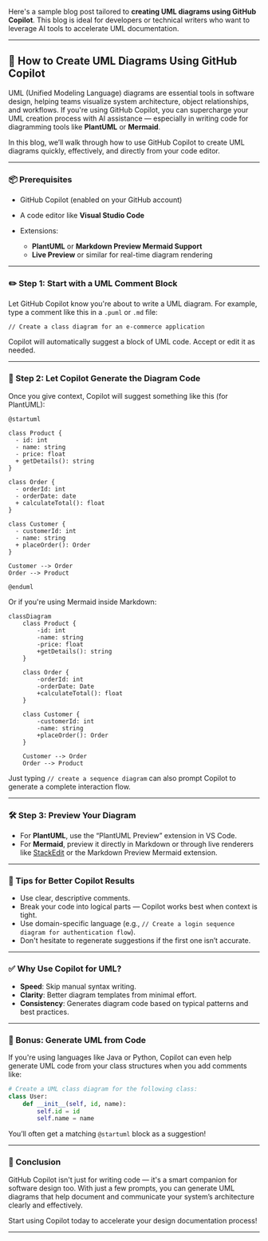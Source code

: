 Here's a sample blog post tailored to **creating UML diagrams using GitHub Copilot**. This blog is ideal for developers or technical writers who want to leverage AI tools to accelerate UML documentation.

---

## 🚀 How to Create UML Diagrams Using GitHub Copilot

UML (Unified Modeling Language) diagrams are essential tools in software design, helping teams visualize system architecture, object relationships, and workflows. If you're using GitHub Copilot, you can supercharge your UML creation process with AI assistance — especially in writing code for diagramming tools like **PlantUML** or **Mermaid**.

In this blog, we’ll walk through how to use GitHub Copilot to create UML diagrams quickly, effectively, and directly from your code editor.

---

### 📦 Prerequisites

* GitHub Copilot (enabled on your GitHub account)
* A code editor like **Visual Studio Code**
* Extensions:

  * **PlantUML** or **Markdown Preview Mermaid Support**
  * **Live Preview** or similar for real-time diagram rendering

---

### ✏️ Step 1: Start with a UML Comment Block

Let GitHub Copilot know you're about to write a UML diagram. For example, type a comment like this in a `.puml` or `.md` file:

```
// Create a class diagram for an e-commerce application
```

Copilot will automatically suggest a block of UML code. Accept or edit it as needed.

---

### 🧠 Step 2: Let Copilot Generate the Diagram Code

Once you give context, Copilot will suggest something like this (for PlantUML):

```plantuml
@startuml

class Product {
  - id: int
  - name: string
  - price: float
  + getDetails(): string
}

class Order {
  - orderId: int
  - orderDate: date
  + calculateTotal(): float
}

class Customer {
  - customerId: int
  - name: string
  + placeOrder(): Order
}

Customer --> Order
Order --> Product

@enduml
```

Or if you're using Mermaid inside Markdown:


```mermaid
classDiagram
    class Product {
        -id: int
        -name: string
        -price: float
        +getDetails(): string
    }

    class Order {
        -orderId: int
        -orderDate: Date
        +calculateTotal(): float
    }

    class Customer {
        -customerId: int
        -name: string
        +placeOrder(): Order
    }

    Customer --> Order
    Order --> Product
```


Just typing `// create a sequence diagram` can also prompt Copilot to generate a complete interaction flow.

---

### 🛠️ Step 3: Preview Your Diagram

* For **PlantUML**, use the “PlantUML Preview” extension in VS Code.
* For **Mermaid**, preview it directly in Markdown or through live renderers like [StackEdit](https://stackedit.io/) or the Markdown Preview Mermaid extension.

---

### 🎯 Tips for Better Copilot Results

* Use clear, descriptive comments.
* Break your code into logical parts — Copilot works best when context is tight.
* Use domain-specific language (e.g., `// Create a login sequence diagram for authentication flow`).
* Don't hesitate to regenerate suggestions if the first one isn’t accurate.

---

### ✅ Why Use Copilot for UML?

* **Speed**: Skip manual syntax writing.
* **Clarity**: Better diagram templates from minimal effort.
* **Consistency**: Generates diagram code based on typical patterns and best practices.

---

### 🧩 Bonus: Generate UML from Code

If you're using languages like Java or Python, Copilot can even help generate UML code from your class structures when you add comments like:

```python
# Create a UML class diagram for the following class:
class User:
    def __init__(self, id, name):
        self.id = id
        self.name = name
```

You’ll often get a matching `@startuml` block as a suggestion!

---

### 💬 Conclusion

GitHub Copilot isn't just for writing code — it's a smart companion for software design too. With just a few prompts, you can generate UML diagrams that help document and communicate your system’s architecture clearly and effectively.

Start using Copilot today to accelerate your design documentation process!

---
